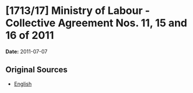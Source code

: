 # [1713/17] Ministry of Labour - Collective Agreement Nos. 11, 15 and 16 of 2011

**Date:** 2011-07-07

## Original Sources

- [English](https://documents.gov.lk/view/extra-gazettes/2011/7/1713-17_E.pdf)
